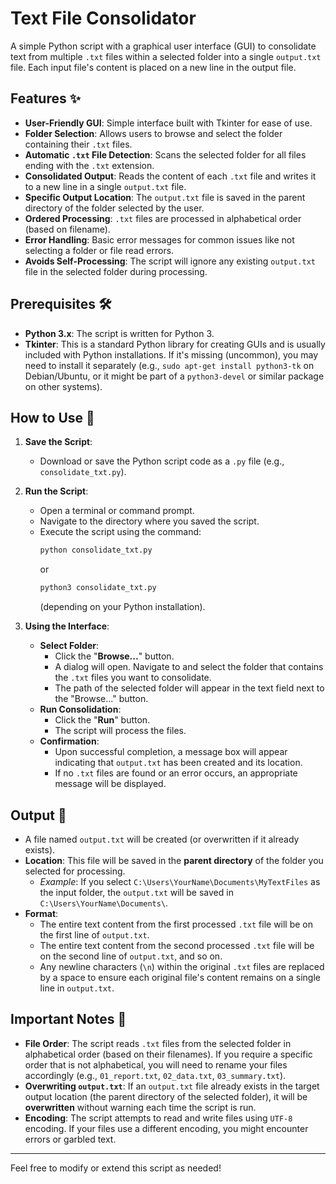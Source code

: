 # Text File Consolidator

A simple Python script with a graphical user interface (GUI) to consolidate text from multiple `.txt` files within a selected folder into a single `output.txt` file. Each input file's content is placed on a new line in the output file.

## Features ✨

* **User-Friendly GUI**: Simple interface built with Tkinter for ease of use.
* **Folder Selection**: Allows users to browse and select the folder containing their `.txt` files.
* **Automatic `.txt` File Detection**: Scans the selected folder for all files ending with the `.txt` extension.
* **Consolidated Output**: Reads the content of each `.txt` file and writes it to a new line in a single `output.txt` file.
* **Specific Output Location**: The `output.txt` file is saved in the parent directory of the folder selected by the user.
* **Ordered Processing**: `.txt` files are processed in alphabetical order (based on filename).
* **Error Handling**: Basic error messages for common issues like not selecting a folder or file read errors.
* **Avoids Self-Processing**: The script will ignore any existing `output.txt` file in the selected folder during processing.

## Prerequisites 🛠️

* **Python 3.x**: The script is written for Python 3.
* **Tkinter**: This is a standard Python library for creating GUIs and is usually included with Python installations. If it's missing (uncommon), you may need to install it separately (e.g., `sudo apt-get install python3-tk` on Debian/Ubuntu, or it might be part of a `python3-devel` or similar package on other systems).

## How to Use 📝

1.  **Save the Script**:
    * Download or save the Python script code as a `.py` file (e.g., `consolidate_txt.py`).

2.  **Run the Script**:
    * Open a terminal or command prompt.
    * Navigate to the directory where you saved the script.
    * Execute the script using the command:
        ```bash
        python consolidate_txt.py
        ```
        or
        ```bash
        python3 consolidate_txt.py
        ```
        (depending on your Python installation).

3.  **Using the Interface**:
    * **Select Folder**:
        * Click the "**Browse...**" button.
        * A dialog will open. Navigate to and select the folder that contains the `.txt` files you want to consolidate.
        * The path of the selected folder will appear in the text field next to the "Browse..." button.
    * **Run Consolidation**:
        * Click the "**Run**" button.
        * The script will process the files.
    * **Confirmation**:
        * Upon successful completion, a message box will appear indicating that `output.txt` has been created and its location.
        * If no `.txt` files are found or an error occurs, an appropriate message will be displayed.

## Output 📄

* A file named `output.txt` will be created (or overwritten if it already exists).
* **Location**: This file will be saved in the **parent directory** of the folder you selected for processing.
    * *Example*: If you select `C:\Users\YourName\Documents\MyTextFiles` as the input folder, the `output.txt` will be saved in `C:\Users\YourName\Documents\`.
* **Format**:
    * The entire text content from the first processed `.txt` file will be on the first line of `output.txt`.
    * The entire text content from the second processed `.txt` file will be on the second line of `output.txt`, and so on.
    * Any newline characters (`\n`) within the original `.txt` files are replaced by a space to ensure each original file's content remains on a single line in `output.txt`.

## Important Notes 📌

* **File Order**: The script reads `.txt` files from the selected folder in alphabetical order (based on their filenames). If you require a specific order that is not alphabetical, you will need to rename your files accordingly (e.g., `01_report.txt`, `02_data.txt`, `03_summary.txt`).
* **Overwriting `output.txt`**: If an `output.txt` file already exists in the target output location (the parent directory of the selected folder), it will be **overwritten** without warning each time the script is run.
* **Encoding**: The script attempts to read and write files using `UTF-8` encoding. If your files use a different encoding, you might encounter errors or garbled text.

---

Feel free to modify or extend this script as needed!
